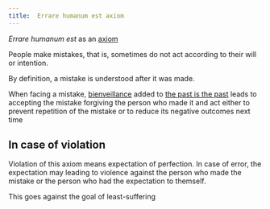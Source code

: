 ```yaml
---
title:  Errare humanum est axiom
---
```


*Errare humanum est* as an [axiom](https://en.wikipedia.org/wiki/Axiom)

People make mistakes, that is, sometimes do not act according to their will or intention.

By definition, a mistake is understood after it was made. 

When facing a mistake, [bienveillance](bienveillance-axiom.md) added to [the past is the past](the-past-is-the-past-axiom.md) leads to accepting the mistake forgiving the person who made it and act either to prevent repetition of the mistake or to reduce its negative outcomes next time


## In case of violation 

Violation of this axiom means expectation of perfection. In case of error, the expectation may leading to violence against the person who made the mistake or the person who had the expectation to themself.

This goes against the goal of least-suffering